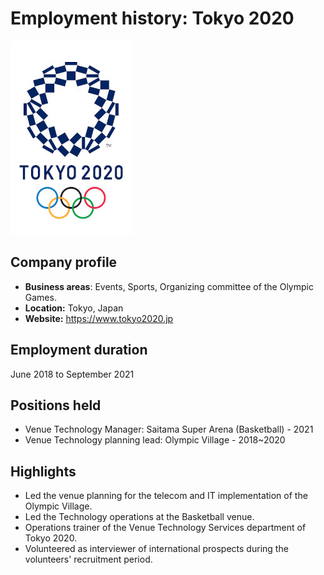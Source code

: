 # Employment history: Tokyo 2020

![tokyo 2020 logo](/static/tokyo2020_logo.jpg)

## Company profile

 - **Business areas**: Events, Sports, Organizing committee of the Olympic Games.
 - **Location:** Tokyo, Japan
 - **Website:** <https://www.tokyo2020.jp>

## Employment duration

June 2018 to September 2021

## Positions held

 - Venue Technology Manager: Saitama Super Arena (Basketball) - 2021
 - Venue Technology planning lead: Olympic Village - 2018~2020

## Highlights

 - Led the venue planning for the telecom and IT implementation of the Olympic Village.
 - Led the Technology operations at the Basketball venue.
 - Operations trainer of the Venue Technology Services department of Tokyo 2020.
 - Volunteered as interviewer of international prospects during the volunteers' recruitment period.
